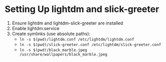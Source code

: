 # Setting Up lightdm and slick-greeter
1. Ensure lightdm and lightdm-slick-greeter are installed
2. Enable lightdm.service
3. Create symlinks (use absolute paths):
    * `ln -s $(pwd)/lightdm.conf /etc/lightdm/lightdm.conf`
    * `ln -s $(pwd)/slick-greeter.conf /etc/lightdm/slick-greeter.conf`
    * `ln -s $(pwd)/black_marble.jpeg /usr/share/wallpapers/black_marble.jpeg`
